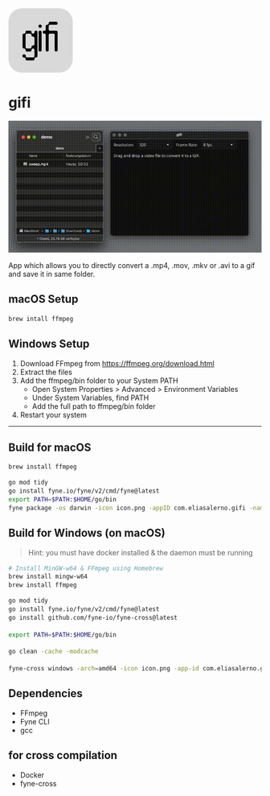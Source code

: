 ![icon](icon.png)

# gifi

![demo](gifi-demo.gif)

App which allows you to directly convert a .mp4, .mov, .mkv or .avi to a gif and save it in same folder.

## macOS Setup

```sh
brew intall ffmpeg
```

## Windows Setup

1. Download FFmpeg from https://ffmpeg.org/download.html
2. Extract the files
3. Add the ffmpeg/bin folder to your System PATH
   - Open System Properties > Advanced > Environment Variables
   - Under System Variables, find PATH
   - Add the full path to ffmpeg/bin folder
4. Restart your system

---

## Build for macOS

```sh
brew install ffmpeg
```

```sh
go mod tidy
go install fyne.io/fyne/v2/cmd/fyne@latest
export PATH=$PATH:$HOME/go/bin
fyne package -os darwin -icon icon.png -appID com.eliasalerno.gifi -name gifi
```

## Build for Windows (on macOS)

> Hint: you must have docker installed & the daemon must be running

```sh
# Install MinGW-w64 & FFmpeg using Homebrew
brew install mingw-w64
brew install ffmpeg
```

```sh
go mod tidy
go install fyne.io/fyne/v2/cmd/fyne@latest
go install github.com/fyne-io/fyne-cross@latest

export PATH=$PATH:$HOME/go/bin

go clean -cache -modcache

fyne-cross windows -arch=amd64 -icon icon.png -app-id com.eliasalerno.gifi -name gifi
```

## Dependencies

- FFmpeg
- Fyne CLI
- gcc

## for cross compilation

- Docker
- fyne-cross
